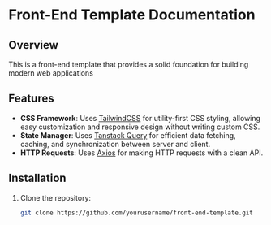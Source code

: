# Front-End Template Documentation

## Overview

This is a front-end template that provides a solid foundation for building modern web applications

## Features

- **CSS Framework**: Uses [TailwindCSS](https://tailwindcss.com/) for utility-first CSS styling, allowing easy customization and responsive design without writing custom CSS.
- **State Manager**: Uses [Tanstack Query](https://tanstack.com/query/latest) for efficient data fetching, caching, and synchronization between server and client.
- **HTTP Requests**: Uses [Axios](https://axios-http.com/) for making HTTP requests with a clean API.

## Installation

1. Clone the repository:
   ```bash
   git clone https://github.com/yourusername/front-end-template.git
   ```
